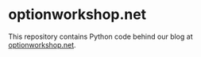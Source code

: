 # optionworkshop.net

This repository contains Python code behind our blog at [optionworkshop.net](https://optionworkshop.net/blog). 
